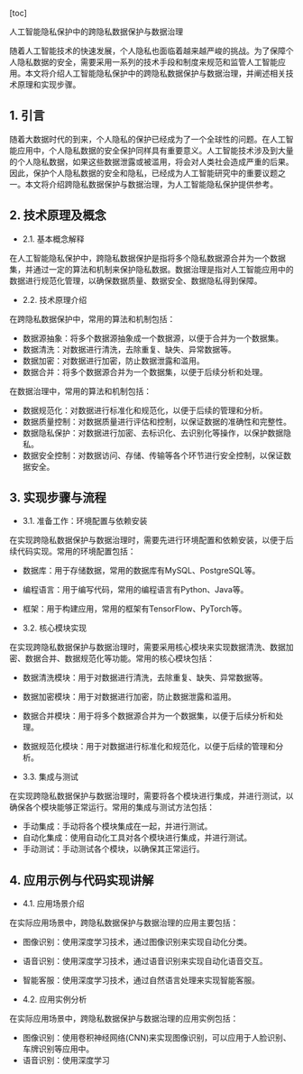 
[toc]                    
                
                
人工智能隐私保护中的跨隐私数据保护与数据治理

随着人工智能技术的快速发展，个人隐私也面临着越来越严峻的挑战。为了保障个人隐私数据的安全，需要采用一系列的技术手段和制度来规范和监管人工智能应用。本文将介绍人工智能隐私保护中的跨隐私数据保护与数据治理，并阐述相关技术原理和实现步骤。

## 1. 引言

随着大数据时代的到来，个人隐私的保护已经成为了一个全球性的问题。在人工智能应用中，个人隐私数据的安全保护同样具有重要意义。人工智能技术涉及到大量的个人隐私数据，如果这些数据泄露或被滥用，将会对人类社会造成严重的后果。因此，保护个人隐私数据的安全和隐私，已经成为人工智能研究中的重要议题之一。本文将介绍跨隐私数据保护与数据治理，为人工智能隐私保护提供参考。

## 2. 技术原理及概念

- 2.1. 基本概念解释

在人工智能隐私保护中，跨隐私数据保护是指将多个隐私数据源合并为一个数据集，并通过一定的算法和机制来保护隐私数据。数据治理是指对人工智能应用中的数据进行规范化管理，以确保数据质量、数据安全、数据隐私得到保障。

- 2.2. 技术原理介绍

在跨隐私数据保护中，常用的算法和机制包括：

- 数据源抽象：将多个数据源抽象成一个数据源，以便于合并为一个数据集。
- 数据清洗：对数据进行清洗，去除重复、缺失、异常数据等。
- 数据加密：对数据进行加密，防止数据泄露和滥用。
- 数据合并：将多个数据源合并为一个数据集，以便于后续分析和处理。

在数据治理中，常用的算法和机制包括：

- 数据规范化：对数据进行标准化和规范化，以便于后续的管理和分析。
- 数据质量控制：对数据质量进行评估和控制，以保证数据的准确性和完整性。
- 数据隐私保护：对数据进行加密、去标识化、去识别化等操作，以保护数据隐私。
- 数据安全控制：对数据访问、存储、传输等各个环节进行安全控制，以保证数据安全。

## 3. 实现步骤与流程

- 3.1. 准备工作：环境配置与依赖安装

在实现跨隐私数据保护与数据治理时，需要先进行环境配置和依赖安装，以便于后续代码实现。常用的环境配置包括：

- 数据库：用于存储数据，常用的数据库有MySQL、PostgreSQL等。
- 编程语言：用于编写代码，常用的编程语言有Python、Java等。
- 框架：用于构建应用，常用的框架有TensorFlow、PyTorch等。

- 3.2. 核心模块实现

在实现跨隐私数据保护与数据治理时，需要采用核心模块来实现数据清洗、数据加密、数据合并、数据规范化等功能。常用的核心模块包括：

- 数据清洗模块：用于对数据进行清洗，去除重复、缺失、异常数据等。
- 数据加密模块：用于对数据进行加密，防止数据泄露和滥用。
- 数据合并模块：用于将多个数据源合并为一个数据集，以便于后续分析和处理。
- 数据规范化模块：用于对数据进行标准化和规范化，以便于后续的管理和分析。

- 3.3. 集成与测试

在实现跨隐私数据保护与数据治理时，需要将各个模块进行集成，并进行测试，以确保各个模块能够正常运行。常用的集成与测试方法包括：

- 手动集成：手动将各个模块集成在一起，并进行测试。
- 自动化集成：使用自动化工具对各个模块进行集成，并进行测试。
- 手动测试：手动测试各个模块，以确保其正常运行。

## 4. 应用示例与代码实现讲解

- 4.1. 应用场景介绍

在实际应用场景中，跨隐私数据保护与数据治理的应用主要包括：

- 图像识别：使用深度学习技术，通过图像识别来实现自动化分类。
- 语音识别：使用深度学习技术，通过语音识别来实现自动化语音交互。
- 智能客服：使用深度学习技术，通过自然语言处理来实现智能客服。

- 4.2. 应用实例分析

在实际应用场景中，跨隐私数据保护与数据治理的应用实例包括：

- 图像识别：使用卷积神经网络(CNN)来实现图像识别，可以应用于人脸识别、车牌识别等应用中。
- 语音识别：使用深度学习

